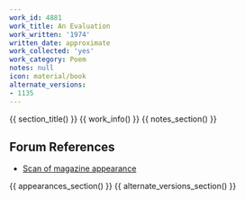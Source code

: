 ```yaml
---
work_id: 4881
work_title: An Evaluation
work_written: '1974'
written_date: approximate
work_collected: 'yes'
work_category: Poem
notes: null
icon: material/book
alternate_versions:
- 1135
---
```


{{ section_title() }}
{{ work_info() }}
{{ notes_section() }}
## Forum References
- [Scan of magazine appearance](https://bukowskiforum.com/threads/peckerwood-1974-an-evaluation-not-same-as-an-evaluation-in-betting-on-the-muse-ducking.7320/)

{{ appearances_section() }}
{{ alternate_versions_section() }}